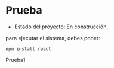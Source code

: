 <h1>Prueba</h1>

- Estado del proyecto: En construcción.

para ejecutar el sistema, debes poner: 

```npm install react```

Prueba1
